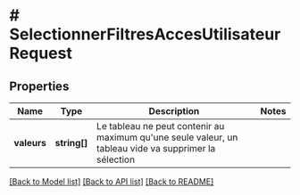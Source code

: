 # # SelectionnerFiltresAccesUtilisateurRequest

## Properties

Name | Type | Description | Notes
------------ | ------------- | ------------- | -------------
**valeurs** | **string[]** | Le tableau ne peut contenir au maximum qu&#39;une seule valeur, un tableau vide va supprimer la sélection |

[[Back to Model list]](../../README.md#models) [[Back to API list]](../../README.md#endpoints) [[Back to README]](../../README.md)
